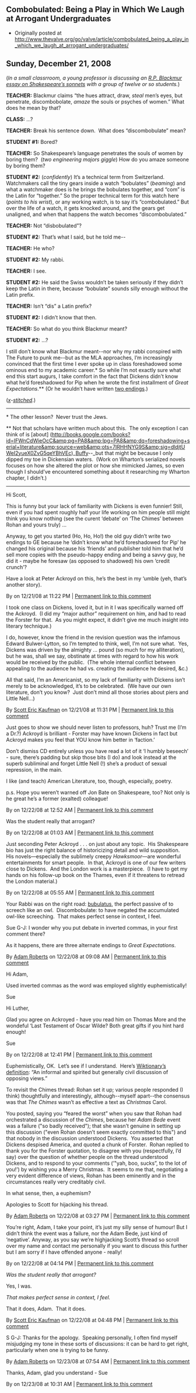 ## Combobulated: Being a Play in Which We Laugh at Arrogant Undergraduates

 * Originally posted at http://www.thevalve.org/go/valve/article/combobulated_being_a_play_in_which_we_laugh_at_arrogant_undergraduates/

##  Sunday, December 21, 2008 

(_In a small classrroom, a young professor is discussing an [R.P. Blackmur essay on Shakespeare’s sonnets](http://www.amazon.com/exec/obidos/ASIN/B001JL0BVW/diesekoschmar-20) with a group of twelve or so students._)

**TEACHER:** Blackmur claims “the hues attract, draw, _steal_ men’s eyes, but penetrate, discombobolate, _amaze_ the souls or psyches of women.”  What does he mean by that?

**CLASS:** ...?

**TEACHER:** Break his sentence down.  What does “discombobulate” mean?

**STUDENT #1:** Bored?

**TEACHER:** So Shakespeare’s language penetrates the souls of women by boring them?  (_two engineering majors giggle_)  How do you amaze someone by boring them?

**STUDENT #2:** (_confidently_)  It’s a technical term from Switzerland.  Watchmakers call the tiny gears inside a watch “bobulates” (_beaming_) and what a watchmaker does is he brings the bobulates together, and “com” is the Latin for “together.”  So the proper technical term for this watch here (_points to his wrist_), or any working watch, is to say it’s “combobulated.”  But over the life of a watch, it gets knocked around, and the gears get unaligned, and when that happens the watch becomes “discombobulated.”

**TEACHER:** Not “disbobulated”?

**STUDENT #2:** That’s what I said, but he told me--

**TEACHER:** He who?

**STUDENT #2:** My rabbi.

**TEACHER:** I see.

**STUDENT #2:** He said the Swiss wouldn’t be taken seriously if they didn’t keep the Latin in there, because “bobulate” sounds silly enough without the Latin prefix.

**TEACHER:** Isn’t “dis” a Latin prefix?

**STUDENT #2:** I didn’t know that then.

**TEACHER:** So what do you think Blackmur meant?

**STUDENT #2:** ...?

I still don’t know what Blackmur meant--nor why my rabbi conspired with The Future to punk me--but as the MLA approaches, I’m increasingly convinced that the first time I ever spoke up in class foreshadowed some ominous end to my academic career.\*  So while I’m not exactly sure what end this start augurs, I take comfort in the fact that Dickens didn’t know what he’d foreshadowed for Pip when he wrote the first installment of _Great Expectations_.\*\*  (Or he wouldn’t have written [two endings](http://en.wikipedia.org/wiki/Great_Expectations#The_ending).)

(_[x](http://edgeofthewest.wordpress.com/2008/12/21/combobulated-being-a-play-in-which-we-laugh-at-arrogant-undergraduates/)-[stitched](http://acephalous.typepad.com/acephalous/2008/12/combobulated-being-a-play-in-which-we-laugh-at-arrogant-undergraduates.html)_.)

* * *

\* The other lesson?  Never trust the Jews.

\*\* Not that scholars have written much about this.  The only exception I can think of is [about] (http://books.google.com/books?id=IFWnCdWieOcC&amp;pg=PA8&amp;lpg=PA8&amp;dq=foreshadowing+serial+literature&amp;source=web&amp;ots=7IRHHNYG9S&amp;sig=dldjtUWeI2yueX0ZvG5qeYBhVEc)_[Buffy](http://books.google.com/books?id=IFWnCdWieOcC&amp;pg=PA8&amp;lpg=PA8&amp;dq=foreshadowing+serial+literature&amp;source=web&amp;ots=7IRHHNYG9S&amp;sig=dldjtUWeI2yueX0ZvG5qeYBhVEc)--_but that might be because I only dipped my toe in Dickensian waters.  (Work on Wharton’s serialized novels focuses on how she altered the plot or how she mimicked James, so even though I should’ve encountered something about it researching my Wharton chapter, I didn’t.)

---

Hi Scott,

This is funny but your lack of familiarity with Dickens is even funnier! Still, even if you had spent roughly half your life working on him people still might think you know nothing (see the curent ‘debate’ on ‘The Chimes’ between Rohan and yours truly) ...

Anyway, to get you started (Ho, Ho, Ho!) the old guy didn’t write two endings to GE because he ‘didn’t know what he’d foreshadowed for Pip’ he changed his original because his ‘friends’ and publisher told him that he’d sell more copies with the pseudo-happy ending and being a savvy guy, he did it - maybe he foresaw (as opposed to shadowed) his own ‘credit crunch’?

Have a look at Peter Ackroyd on this, he’s the best in my ‘umble (yeh, that’s another story).

By  on 12/21/08 at 11:22 PM | [Permanent link to this comment](http://www.thevalve.org/go/valve/article/combobulated_being_a_play_in_which_we_laugh_at_arrogant_undergraduates/#23392)
[]()

I took one class on Dickens, loved it, but in it I was specifically warned off the Ackroyd.  (I did my “major author” requirement on him, and had to read the Forster for that.  As you might expect, it didn’t give me much insight into literary technique.)  

I do, however, know the friend in the revision question was the infamous Edward Bulwer-Lytton, so I’m tempted to think, well, I’m not sure what.  Yes, Dickens was driven by the almighty ... pound (so much for my alliteration), but he was, shall we say, obstinate at times with regard to how his work would be received by the public.  (The whole internal conflict between appealing to the audience he had vs. creating the audience he desired, &amp;c.)

All that said, I’m an Americanist, so my lack of familiarity with Dickens isn’t merely to be acknowledged, it’s to be celebrated.  (We have our own literature, don’t you know?  Just don’t mind all those stories about piers and Little Nell...)

By [Scott Eric Kaufman](http://acephalous.typepad.com) on 12/21/08 at 11:31 PM | [Permanent link to this comment](http://www.thevalve.org/go/valve/article/combobulated_being_a_play_in_which_we_laugh_at_arrogant_undergraduates/#23393)
[]()

Just goes to show we should never listen to professors, huh? Trust me (I’m a Dr.?) Ackroyd is brilliant - Forster may have known Dickens in fact but Ackroyd makes you feel that YOU know him better in ‘faction.’

Don’t dismiss CD entirely unless you have read a lot of it ‘I humbly beseech’ - sure, there’s padding but skip those bits (I do) and look instead at the superb subliminal and forget Little Nell (!) she’s a product of sexual repression, in the main.

I like (and teach) American Literature, too, though, especially, poetry.

p.s. Hope you weren’t warned off Jon Bate on Shakespeare, too? Not only is he great he’s a former (exalted) colleague!

By  on 12/22/08 at 12:52 AM | [Permanent link to this comment](http://www.thevalve.org/go/valve/article/combobulated_being_a_play_in_which_we_laugh_at_arrogant_undergraduates/#23394)
[]()

Was the student really that arrogant?

By  on 12/22/08 at 01:03 AM | [Permanent link to this comment](http://www.thevalve.org/go/valve/article/combobulated_being_a_play_in_which_we_laugh_at_arrogant_undergraduates/#23395)
[]()

Just seconding Peter Ackroyd . . . on just about any topic.  His Shakespeare bio has just the right balance of historicizing detail and wild supposition.  His novels—especially the sublimely creepy *Hawksmoor*—are wonderful entertainments for smart people.  In that, Ackroyd is one of our few writers close to Dickens.  And the London work is a masterpiece.  (I have to get my hands on his follow-up book on the Thames, even if it threatens to retread the London material.)

By  on 12/22/08 at 05:55 AM | [Permanent link to this comment](http://www.thevalve.org/go/valve/article/combobulated_being_a_play_in_which_we_laugh_at_arrogant_undergraduates/#23397)
[]()

Your Rabbi was on the right road: [bubulatus](http://www.latdict.com/info/word/7022.html), the perfect passive of to screech like an owl.  Discombobulate: to have negated the accumulated owl-like screeching.  That makes perfect sense in context, I feel.

Sue G-J: I wonder why you put debate in inverted commas, in your first comment there?

As it happens, there are three alternate endings to _Great Expectations_.

By [Adam Roberts](http://adamroberts.com) on 12/22/08 at 09:08 AM | [Permanent link to this comment](http://www.thevalve.org/go/valve/article/combobulated_being_a_play_in_which_we_laugh_at_arrogant_undergraduates/#23399)
[]()

Hi Adam,

Used inverted commas as the word was employed slightly euphemistically!

Sue

Hi Luther,

Glad you agree on Ackroyed - have you read him on Thomas More and the wondeful ‘Last Testament of Oscar Wilde? Both great gifts if you hint hard enough!

Sue

By  on 12/22/08 at 12:41 PM | [Permanent link to this comment](http://www.thevalve.org/go/valve/article/combobulated_being_a_play_in_which_we_laugh_at_arrogant_undergraduates/#23402)
[]()

Euphemistically, OK.  Let’s see if I understand.  Here’s [Wiktionary’s definition](http://en.wiktionary.org/wiki/debate): “An informal and spirited but generally civil discussion of opposing views.”

To revisit the Chimes thread: Rohan set it up; various people responded (I think) thoughtfully and interestingly, although--myself apart--the consensus was that _The Chimes_ wasn’t as effective a text as _Christmas_ Carol.

You posted, saying you “feared the worst” when you saw that Rohan had orchestrated a discussion of the _Chimes_, because her _Adam Bede_ event was a failure ("so badly received"); that she wasn’t genuine in setting up this discussion ("even Rohan doesn’t seem exactly committed to this") and that nobody in the discussion understood Dickens.  You asserted that Dickens despised America, and quoted a chunk of Forster.  Rohan replied to thank you for the Forster quotation, to disagree with you (respectfully, I’d say) over the question of whether people on the thread understood Dickens, and to respond to your comments (’"yah, boo, sucks”, to the lot of you!’) by wishing you a Merry Christmas.  It seems to me that, negotiating a very evident difference of views, Rohan has been eminently and in the circumstances really very creditably civil.

In what sense, then, a euphemism?

Apologies to Scott for hijacking his thread.

By [Adam Roberts](http://adamroberts.com) on 12/22/08 at 03:27 PM | [Permanent link to this comment](http://www.thevalve.org/go/valve/article/combobulated_being_a_play_in_which_we_laugh_at_arrogant_undergraduates/#23403)
[]()

You’re right, Adam, I take your point, it’s just my silly sense of humour! But I didn’t think the event was a failure, nor the Adam Bede, just kind of ‘negative’. Anyway, as you say we’re highjacking Scott’s thread so scroll over my name and contact me personally if you want to discuss this further but I am sorry if I have offended anyone - really!

By  on 12/22/08 at 04:14 PM | [Permanent link to this comment](http://www.thevalve.org/go/valve/article/combobulated_being_a_play_in_which_we_laugh_at_arrogant_undergraduates/#23404)
[]()

_Was the student really that arrogant?_ 

Yes, I was.  

_That makes perfect sense in context, I feel._ 

That it does, Adam.  That it does.

By [Scott Eric Kaufman](http://acephalous.typepad.com) on 12/22/08 at 04:48 PM | [Permanent link to this comment](http://www.thevalve.org/go/valve/article/combobulated_being_a_play_in_which_we_laugh_at_arrogant_undergraduates/#23406)
[]()

S G-J: Thanks for the apology.  Speaking personally, I often find myself misjudging my tone in these sorts of discussions: it can be hard to get right, particularly when one is trying to be funny.

By [Adam Roberts](http://adamroberts.com) on 12/23/08 at 07:54 AM | [Permanent link to this comment](http://www.thevalve.org/go/valve/article/combobulated_being_a_play_in_which_we_laugh_at_arrogant_undergraduates/#23415)
[]()

Thanks, Adam, glad you understand  - Sue

By  on 12/23/08 at 10:31 AM | [Permanent link to this comment](http://www.thevalve.org/go/valve/article/combobulated_being_a_play_in_which_we_laugh_at_arrogant_undergraduates/#23417)

